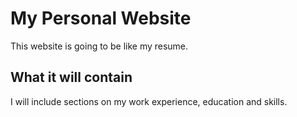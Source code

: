 # My Personal Website
This website is going to be like my resume.

## What it will contain
I will include sections on my work experience, education and skills.
 

